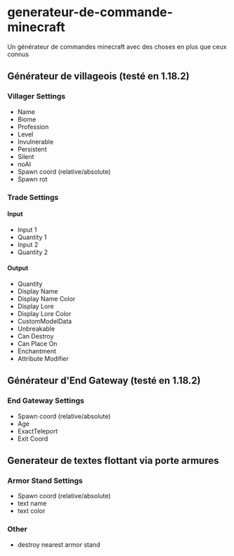 # generateur-de-commande-minecraft
Un générateur de commandes minecraft avec des choses en plus que ceux connus 

## Générateur de villageois (testé en 1.18.2)

### Villager Settings 
- Name
- Biome
- Profession
- Level
- Invulnerable
- Persistent
- Silent
- noAI
- Spawn coord (relative/absolute)
- Spawn rot

### Trade Settings
#### Input
- Input 1
- Quantity 1
- Input 2
- Quantity 2
#### Output 
- Quantity 
- Display Name
- Display Name Color
- Display Lore
- Display Lore Color
- CustomModelData
- Unbreakable
- Can Destroy
- Can Place On
- Enchantment
- Attribute Modifier

## Générateur d'End Gateway (testé en 1.18.2)

### End Gateway Settings 
- Spawn coord (relative/absolute)
- Age
- ExactTeleport
- Exit Coord

## Generateur de textes flottant via porte armures

### Armor Stand Settings
- Spawn coord (relative/absolute)
- text name
- text color

### Other
- destroy nearest armor stand 
